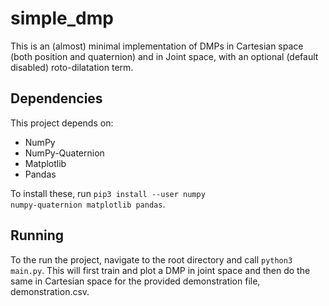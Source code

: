 # simple_dmp

This is an (almost) minimal implementation of DMPs in Cartesian space (both position and quaternion) and in Joint space, with an optional (default disabled) roto-dilatation term.


## Dependencies
This project depends on:
* NumPy
* NumPy-Quaternion
* Matplotlib
* Pandas

To install these, run <code>pip3 install --user numpy numpy-quaternion matplotlib pandas</code>.	

## Running
To the run the project, navigate to the root directory and call <code>python3 main.py</code>. This will first train and plot a DMP in joint space and then do the same in Cartesian space for the provided demonstration file, demonstration.csv.

